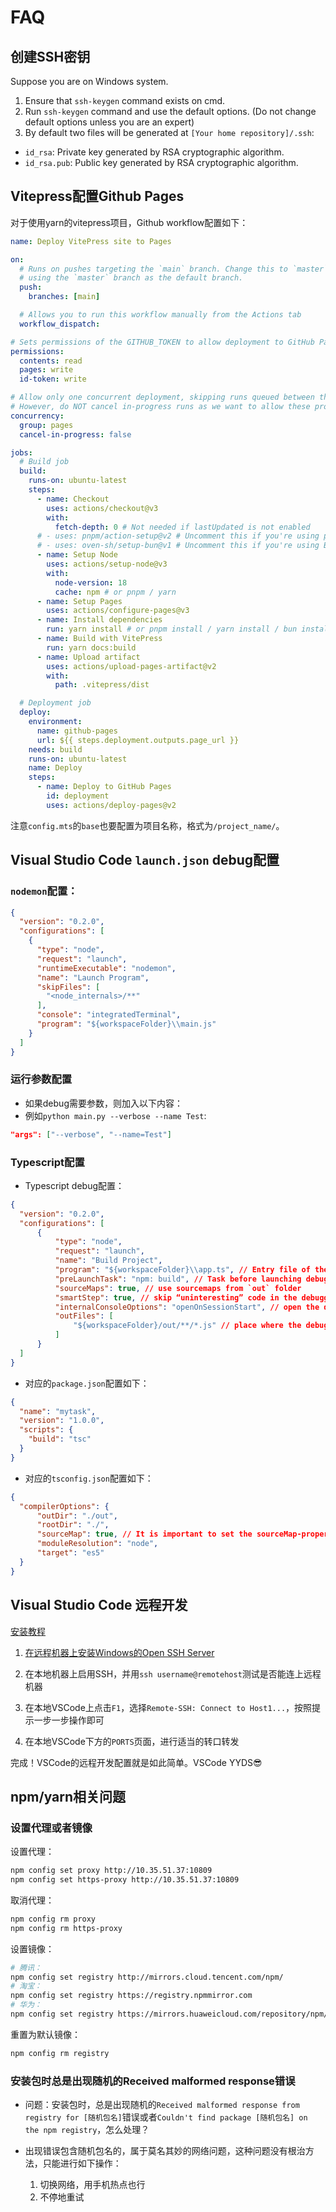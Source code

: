 # FAQ

## 创建SSH密钥

Suppose you are on Windows system.

1. Ensure that `ssh-keygen` command exists on cmd.
2. Run `ssh-keygen` command and use the default options. (Do not change default options unless you are an expert)
3. By default two files will be generated at `[Your home repository]/.ssh`: 
  - `id_rsa`: Private key generated by RSA cryptographic algorithm.
  - `id_rsa.pub`: Public key generated by RSA cryptographic algorithm.


## Vitepress配置Github Pages

对于使用yarn的vitepress项目，Github workflow配置如下：

``` yml
name: Deploy VitePress site to Pages

on:
  # Runs on pushes targeting the `main` branch. Change this to `master` if you're
  # using the `master` branch as the default branch.
  push:
    branches: [main]

  # Allows you to run this workflow manually from the Actions tab
  workflow_dispatch:

# Sets permissions of the GITHUB_TOKEN to allow deployment to GitHub Pages
permissions:
  contents: read
  pages: write
  id-token: write

# Allow only one concurrent deployment, skipping runs queued between the run in-progress and latest queued.
# However, do NOT cancel in-progress runs as we want to allow these production deployments to complete.
concurrency:
  group: pages
  cancel-in-progress: false

jobs:
  # Build job
  build:
    runs-on: ubuntu-latest
    steps:
      - name: Checkout
        uses: actions/checkout@v3
        with:
          fetch-depth: 0 # Not needed if lastUpdated is not enabled
      # - uses: pnpm/action-setup@v2 # Uncomment this if you're using pnpm
      # - uses: oven-sh/setup-bun@v1 # Uncomment this if you're using Bun
      - name: Setup Node
        uses: actions/setup-node@v3
        with:
          node-version: 18
          cache: npm # or pnpm / yarn
      - name: Setup Pages
        uses: actions/configure-pages@v3
      - name: Install dependencies
        run: yarn install # or pnpm install / yarn install / bun install / npm ci
      - name: Build with VitePress
        run: yarn docs:build
      - name: Upload artifact
        uses: actions/upload-pages-artifact@v2
        with:
          path: .vitepress/dist

  # Deployment job
  deploy:
    environment:
      name: github-pages
      url: ${{ steps.deployment.outputs.page_url }}
    needs: build
    runs-on: ubuntu-latest
    name: Deploy
    steps:
      - name: Deploy to GitHub Pages
        id: deployment
        uses: actions/deploy-pages@v2
```

注意`config.mts`的`base`也要配置为项目名称，格式为`/project_name/`。

## Visual Studio Code `launch.json` debug配置

### `nodemon`配置：

``` json
{
  "version": "0.2.0",
  "configurations": [
    {
      "type": "node",
      "request": "launch",
      "runtimeExecutable": "nodemon",
      "name": "Launch Program",
      "skipFiles": [
        "<node_internals>/**"
      ],
      "console": "integratedTerminal",
      "program": "${workspaceFolder}\\main.js"
    }
  ]
}
```

### 运行参数配置 

- 如果debug需要参数，则加入以下内容：
- 例如`python main.py --verbose --name Test`: 

``` json
"args": ["--verbose", "--name=Test"]
```

### Typescript配置

- Typescript debug配置：

``` json
{
  "version": "0.2.0",
  "configurations": [
      {
          "type": "node",
          "request": "launch",
          "name": "Build Project",
          "program": "${workspaceFolder}\\app.ts", // Entry file of the app
          "preLaunchTask": "npm: build", // Task before launching debug. Calls `build` script of package.json
          "sourceMaps": true, // use sourcemaps from `out` folder
          "smartStep": true, // skip “uninteresting” code in the debugger (e.g. compiled JS-files)
          "internalConsoleOptions": "openOnSessionStart", // open the debug console during a debugging session
          "outFiles": [
              "${workspaceFolder}/out/**/*.js" // place where the debugger looks for the sourceMap files
          ]
      }
  ]
}
```

- 对应的`package.json`配置如下：

``` json
{
  "name": "mytask",
  "version": "1.0.0",
  "scripts": {
    "build": "tsc"
  }
}
```

- 对应的`tsconfig.json`配置如下：

``` json
{
  "compilerOptions": {
      "outDir": "./out",
      "rootDir": "./",
      "sourceMap": true, // It is important to set the sourceMap-property to true. Sourcemap files are required to map the TypeScript code to the JavaScript code in the debugger later.
      "moduleResolution": "node",
      "target": "es5"
  }
}
```

## Visual Studio Code 远程开发

[安装教程](https://code.visualstudio.com/docs/remote/ssh)

1. [在远程机器上安装Windows的Open SSH Server](https://learn.microsoft.com/windows-server/administration/openssh/openssh_install_firstuse)

2. 在本地机器上启用SSH，并用`ssh username@remotehost`测试是否能连上远程机器

3. 在本地VSCode上点击`F1`，选择`Remote-SSH: Connect to Host1...`，按照提示一步一步操作即可

4. 在本地VSCode下方的`PORTS`页面，进行适当的转口转发

完成！VSCode的远程开发配置就是如此简单。VSCode YYDS😎


## npm/yarn相关问题

### 设置代理或者镜像

设置代理：

``` bash
npm config set proxy http://10.35.51.37:10809
npm config set https-proxy http://10.35.51.37:10809
```

取消代理：

``` bash
npm config rm proxy
npm config rm https-proxy
```

设置镜像：

``` bash
# 腾讯：
npm config set registry http://mirrors.cloud.tencent.com/npm/
# 淘宝：
npm config set registry https://registry.npmmirror.com
# 华为：
npm config set registry https://mirrors.huaweicloud.com/repository/npm/
```

重置为默认镜像：

``` bash
npm config rm registry
```

### 安装包时总是出现随机的Received malformed response错误

- 问题：安装包时，总是出现随机的`Received malformed response from registry for [随机包名]`错误或者`Couldn't find package [随机包名] on the npm registry`，怎么处理？

- 出现错误包含随机包名的，属于莫名其妙的网络问题，这种问题没有根治方法，只能进行如下操作：
  1. 切换网络，用手机热点也行
  2. 不停地重试